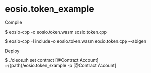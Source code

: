 # eosio.token_example

Compile

$ eosio-cpp -o eosio.token.wasm eosio.token.cpp

$ eosio-cpp -I include -o eosio.token.wasm eosio.token.cpp --abigen

Deploy
  
  $ ./cleos.sh set contract [@Contract Account] ~/{path}/eosio.token_example -p [@Contract Account]
